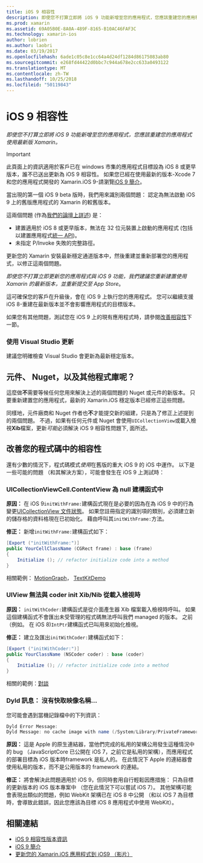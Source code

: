 ```yaml
---
title: iOS 9 相容性
description: 即使您不打算立即將 iOS 9 功能新增至您的應用程式，您應該重建您的應用程式使用最新版 Xamarin。
ms.prod: xamarin
ms.assetid: 69A05B0E-8A0A-489F-8165-B10AC46FAF3C
ms.technology: xamarin-ios
author: lobrien
ms.author: laobri
ms.date: 03/19/2017
ms.openlocfilehash: 6ade1c05c8e1cc64a4d24df1284d86175083ab80
ms.sourcegitcommit: e268fd44422d0bbc7c944a678e2cc633a0493122
ms.translationtype: MT
ms.contentlocale: zh-TW
ms.lasthandoff: 10/25/2018
ms.locfileid: "50119843"
---
```

# <a name="ios-9-compatibility"></a>iOS 9 相容性

_即使您不打算立即將 iOS 9 功能新增至您的應用程式，您應該重建您的應用程式使用最新版 Xamarin。_

> [!IMPORTANT]
> 此頁面上的資訊適用於客戶已在 windows 市集的應用程式目標設為 iOS 8 或更早版本，誰不已送出更新為 iOS 9 相容性。 如果您已經在使用最新的版本-Xcode 7 和您的應用程式開發的 Xamarin.iOS 9-請瀏覽[iOS 9 簡介](~/ios/platform/introduction-to-ios9/index.md)。

當出現的第一個 iOS 9 beta 版時，我們用來識別兩個問題： 認定為無法啟動 iOS 9 上的舊版應用程式的 Xamarin 的較舊版本。

這兩個問題 (作為[我們的論壇上詳述](http://forums.xamarin.com/discussion/comment/131529/#Comment_131529)) 是：

- 建置適用於 iOS 8 或更早版本，無法在 32 位元裝置上啟動的應用程式 (包括以建置應用程式[統一 API](~/cross-platform/macios/unified/index.md))。
- 未指定 P/Invoke 失敗的完整路徑。

更新您的 Xamarin 安裝最新穩定通道版本中，然後重建並重新部署您的應用程式，以修正這兩個問題。

_即使您不打算立即更新您的應用程式與 iOS 9 功能，我們建議您重新建置使用 Xamarin 的最新版本，並重新提交至 App Store_。



這可確保您的客戶在升級後，會在 iOS 9 上執行您的應用程式。
您可以繼續支援 iOS 8-重建在最新版本並不會影響應用程式的目標版本。

如果您有其他問題，測試您在 iOS 9 上的現有應用程式時，請參閱[改善相容性](#compat)下一節。


### <a name="updating-with-visual-studio"></a>使用 Visual Studio 更新

建議您明確檢查 Visual Studio 會更新為最新穩定版本。

## <a name="what-about-components-nugets-and-other-libraries"></a>元件、 Nuget，以及其他程式庫呢？

這麼做**不**需要等候任何您用來解決上述的兩個問題的 Nuget 或元件的新版本。
只要重新建置您的應用程式，最新的 Xamarin.iOS 穩定版本已經修正這些問題。

同樣地，元件廠商和 Nuget 作者也**不**才能提交新的組建，只是為了修正上述提到的兩個問題。 不過，如果有任何元件或 Nuget 會使用`UICollectionView`或載入檢視**Xib**檔案，更新*可能*必須解決 iOS 9 相容性問題下, 面所述。


<a name="compat" />

## <a name="improving-compatibility-in-your-code"></a>改善您的程式碼中的相容性

還有少數的情況下，程式碼模式*使用*在舊版的重大 iOS 9 的 iOS 中運作。 以下是一些可能的問題 （和其解決方案），可能會發生在 iOS 9 上測試時：

### <a name="uicollectionviewcellcontentview-is-null-in-constructors"></a>UICollectionViewCell.ContentView 為 null 建構函式中

**原因：** 在 iOS 9`initWithFrame:`建構函式現在是必要的因為在為 iOS 9 中的行為變更[UICollectionView 文件狀態](https://developer.apple.com/library/ios/documentation/UIKit/Reference/UICollectionView_class/#//apple_ref/occ/instm/UICollectionView/dequeueReusableCellWithReuseIdentifier:forIndexPath)。 如果您註冊指定的識別項的類別，必須建立新的儲存格的資料格現在已初始化。 藉由呼叫其`initWithFrame:`方法。

**修正：** 新增`initWithFrame:`建構函式如下：

```csharp
[Export ("initWithFrame:")]
public YourCellClassName (CGRect frame) : base (frame)
{
    Initialize (); // refactor initialize code into a method
}
```

相關範例： [MotionGraph](https://github.com/xamarin/monotouch-samples/commit/3c1b7a4170c001e7290db9babb2b7a6dddeb8bcb)， [TextKitDemo](https://github.com/xamarin/monotouch-samples/commit/23ea01b37326963b5ebf68bbcc1edd51c66a28d6)



### <a name="uiview-fails-to-init-with-coder-when-loading-a-view-from-a-xibnib"></a>UIView 無法與 coder init Xib/Nib 從載入檢視時

**原因：** `initWithCoder:`建構函式是從介面產生器 Xib 檔案載入檢視時呼叫。 如果這個建構函式不會匯出未受管理的程式碼無法呼叫我們 managed 的版本。 之前 （例如。 在 iOS 8)`IntPtr`建構函式已叫用來初始化檢視。

**修正：** 建立及匯出`initWithCoder:`建構函式如下：

```csharp
[Export ("initWithCoder:")]
public YourClassName (NSCoder coder) : base (coder)
{
    Initialize (); // refactor initialize code into a method
}
```

相關的範例：[對談](https://github.com/xamarin/monotouch-samples/commit/7b81138d52e5f3f1aa3769fcb08f46122e9b6a88)


### <a name="dyld-message-no-cache-image-with-name"></a>Dyld 訊息： 沒有快取映像名稱...

您可能會遇到當機記錄檔中的下列資訊：

```csharp
Dyld Error Message:
Dyld Message: no cache image with name (/System/Library/PrivateFrameworks/JavaScriptCore.framework/JavaScriptCore)
```

**原因：** 這是 Apple 的原生連結器，當他們完成的私用的架構公用發生這種情況中的 bug （JavaScriptCore 已公開在 iOS 7，之前它是私用的架構），而應用程式的部署目標為 iOS 版本時framework 是私人的。 在此情況下 Apple 的連結器會使用私用的版本，而不是公用版本的 framework 的連結。

**修正：** 將會解決此問題適用於 iOS 9，但同時套用自行輕鬆因應措施： 只為目標的更新版本的 iOS 版本專案中 （您在此情況下可以嘗試 iOS 7）。 其他架構可能會表現出類似的問題，例如 WebKit 架構已在 iOS 8 中公開 （和以 iOS 7 為目標時，會導致此錯誤，因此您應該為目標 iOS 8 應用程式中使用 WebKit）。



## <a name="related-links"></a>相關連結

- [iOS 9 相容性版本資訊](https://releases.xamarin.com/ios-hotfix-for-ios-9-preview-xcode-6/)
- [iOS 9 簡介](~/ios/platform/introduction-to-ios9/index.md)
- [更新您的 Xamarin.iOS 應用程式到 iOS9 （影片）](https://university.xamarin.com/lightninglectures/Updating-your-XamariniOS-apps-to-iOS9)

